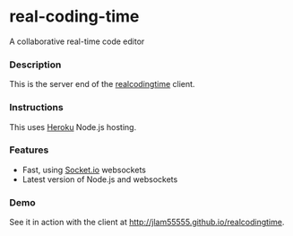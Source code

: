 # real-coding-time
A collaborative real-time code editor

### Description
This is the server end of the [realcodingtime](https://www.github.com/jlam55555/realcodingtime) client.

### Instructions
This uses [Heroku](http://www.heroku.com) Node.js hosting.

### Features
- Fast, using [Socket.io](http://socket.io) websockets
- Latest version of Node.js and websockets

### Demo
See it in action with the client at http://jlam55555.github.io/realcodingtime.
